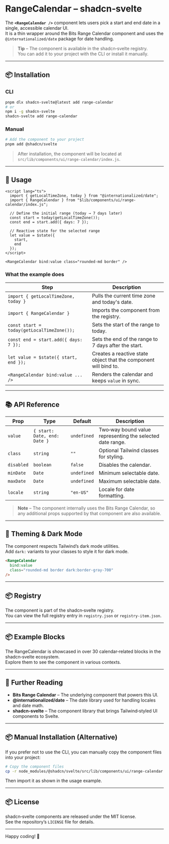 # RangeCalendar – shadcn‑svelte

The **`<RangeCalendar />`** component lets users pick a start and end date in a single, accessible calendar UI.  
It is a thin wrapper around the Bits Range Calendar component and uses the `@internationalized/date` package for date handling.

> **Tip** – The component is available in the shadcn‑svelte registry.  
> You can add it to your project with the CLI or install it manually.

---

## 📦 Installation

### CLI

```bash
pnpm dlx shadcn-svelte@latest add range-calendar
# or
npm i -g shadcn-svelte
shadcn-svelte add range-calendar
```

### Manual

```bash
# Add the component to your project
pnpm add @shadcn/svelte
```

> After installation, the component will be located at  
> `src/lib/components/ui/range-calendar/index.js`.

---

## 🚀 Usage

```svelte
<script lang="ts">
  import { getLocalTimeZone, today } from "@internationalized/date";
  import { RangeCalendar } from "$lib/components/ui/range-calendar/index.js";

  // Define the initial range (today → 7 days later)
  const start = today(getLocalTimeZone());
  const end = start.add({ days: 7 });

  // Reactive state for the selected range
  let value = $state({
    start,
    end
  });
</script>

<RangeCalendar bind:value class="rounded-md border" />
```

### What the example does

| Step | Description |
|------|-------------|
| `import { getLocalTimeZone, today }` | Pulls the current time zone and today's date. |
| `import { RangeCalendar }` | Imports the component from the registry. |
| `const start = today(getLocalTimeZone());` | Sets the start of the range to today. |
| `const end = start.add({ days: 7 });` | Sets the end of the range to 7 days after the start. |
| `let value = $state({ start, end });` | Creates a reactive state object that the component will bind to. |
| `<RangeCalendar bind:value ... />` | Renders the calendar and keeps `value` in sync. |

---

## 📚 API Reference

| Prop | Type | Default | Description |
|------|------|---------|-------------|
| `value` | `{ start: Date, end: Date }` | `undefined` | Two‑way bound value representing the selected date range. |
| `class` | `string` | `""` | Optional Tailwind classes for styling. |
| `disabled` | `boolean` | `false` | Disables the calendar. |
| `minDate` | `Date` | `undefined` | Minimum selectable date. |
| `maxDate` | `Date` | `undefined` | Maximum selectable date. |
| `locale` | `string` | `"en-US"` | Locale for date formatting. |

> **Note** – The component internally uses the Bits Range Calendar, so any additional props supported by that component are also available.

---

## 🎨 Theming & Dark Mode

The component respects Tailwind’s dark mode utilities.  
Add `dark:` variants to your classes to style it for dark mode.

```html
<RangeCalendar
  bind:value
  class="rounded-md border dark:border-gray-700"
/>
```

---

## 📦 Registry

The component is part of the shadcn‑svelte registry.  
You can view the full registry entry in `registry.json` or `registry-item.json`.

---

## 📦 Example Blocks

The RangeCalendar is showcased in over 30 calendar‑related blocks in the shadcn‑svelte ecosystem.  
Explore them to see the component in various contexts.

---

## 📖 Further Reading

- **Bits Range Calendar** – The underlying component that powers this UI.  
- **@internationalized/date** – The date library used for handling locales and date math.  
- **shadcn‑svelte** – The component library that brings Tailwind‑styled UI components to Svelte.

---

## 📦 Manual Installation (Alternative)

If you prefer not to use the CLI, you can manually copy the component files into your project:

```bash
# Copy the component files
cp -r node_modules/@shadcn/svelte/src/lib/components/ui/range-calendar src/lib/components/ui/
```

Then import it as shown in the usage example.

---

## 📦 License

shadcn‑svelte components are released under the MIT license.  
See the repository’s `LICENSE` file for details.

---

Happy coding! 🎉